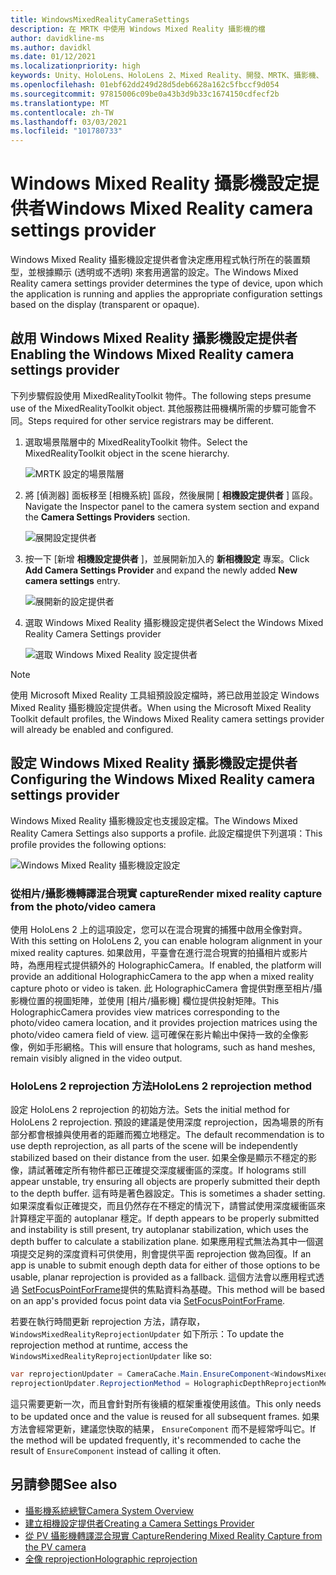 ```yaml
---
title: WindowsMixedRealityCameraSettings
description: 在 MRTK 中使用 Windows Mixed Reality 攝影機的檔
author: davidkline-ms
ms.author: davidkl
ms.date: 01/12/2021
ms.localizationpriority: high
keywords: Unity、HoloLens、HoloLens 2、Mixed Reality、開發、MRTK、攝影機、
ms.openlocfilehash: 01ebf62dd249d28d5deb6628a162c5fbccf9d054
ms.sourcegitcommit: 97815006c09be0a43b3d9b33c1674150cdfecf2b
ms.translationtype: MT
ms.contentlocale: zh-TW
ms.lasthandoff: 03/03/2021
ms.locfileid: "101780733"
---
```

# <a name="windows-mixed-reality-camera-settings-provider"></a><span data-ttu-id="72070-104">Windows Mixed Reality 攝影機設定提供者</span><span class="sxs-lookup"><span data-stu-id="72070-104">Windows Mixed Reality camera settings provider</span></span>

<span data-ttu-id="72070-105">Windows Mixed Reality 攝影機設定提供者會決定應用程式執行所在的裝置類型，並根據顯示 (透明或不透明) 來套用適當的設定。</span><span class="sxs-lookup"><span data-stu-id="72070-105">The Windows Mixed Reality camera settings provider determines the type of device, upon which the application is running and applies the appropriate configuration settings based on the display (transparent or opaque).</span></span>

## <a name="enabling-the-windows-mixed-reality-camera-settings-provider"></a><span data-ttu-id="72070-106">啟用 Windows Mixed Reality 攝影機設定提供者</span><span class="sxs-lookup"><span data-stu-id="72070-106">Enabling the Windows Mixed Reality camera settings provider</span></span>

<span data-ttu-id="72070-107">下列步驟假設使用 MixedRealityToolkit 物件。</span><span class="sxs-lookup"><span data-stu-id="72070-107">The following steps presume use of the MixedRealityToolkit object.</span></span> <span data-ttu-id="72070-108">其他服務註冊機構所需的步驟可能會不同。</span><span class="sxs-lookup"><span data-stu-id="72070-108">Steps required for other service registrars may be different.</span></span>

1. <span data-ttu-id="72070-109">選取場景階層中的 MixedRealityToolkit 物件。</span><span class="sxs-lookup"><span data-stu-id="72070-109">Select the MixedRealityToolkit object in the scene hierarchy.</span></span>

    ![MRTK 設定的場景階層](../Images/MRTK_ConfiguredHierarchy.png)

2. <span data-ttu-id="72070-111">將 [偵測器] 面板移至 [相機系統] 區段，然後展開 [ **相機設定提供者** ] 區段。</span><span class="sxs-lookup"><span data-stu-id="72070-111">Navigate the Inspector panel to the camera system section and expand the **Camera Settings Providers** section.</span></span>

    ![展開設定提供者](../Images/CameraSystem/ExpandProviders.png)

3. <span data-ttu-id="72070-113">按一下 [新增 **相機設定提供者** ]，並展開新加入的 **新相機設定** 專案。</span><span class="sxs-lookup"><span data-stu-id="72070-113">Click **Add Camera Settings Provider** and expand the newly added **New camera settings** entry.</span></span>

    ![展開新的設定提供者](../Images/CameraSystem/ExpandNewProvider.png)

4. <span data-ttu-id="72070-115">選取 Windows Mixed Reality 攝影機設定提供者</span><span class="sxs-lookup"><span data-stu-id="72070-115">Select the Windows Mixed Reality Camera Settings provider</span></span>

    ![選取 Windows Mixed Reality 設定提供者](../Images/CameraSystem/SelectWindowsMixedRealitySettings.png)

> [!NOTE]
> <span data-ttu-id="72070-117">使用 Microsoft Mixed Reality 工具組預設設定檔時，將已啟用並設定 Windows Mixed Reality 攝影機設定提供者。</span><span class="sxs-lookup"><span data-stu-id="72070-117">When using the Microsoft Mixed Reality Toolkit default profiles, the Windows Mixed Reality camera settings provider will already be enabled and configured.</span></span>

## <a name="configuring-the-windows-mixed-reality-camera-settings-provider"></a><span data-ttu-id="72070-118">設定 Windows Mixed Reality 攝影機設定提供者</span><span class="sxs-lookup"><span data-stu-id="72070-118">Configuring the Windows Mixed Reality camera settings provider</span></span>

<span data-ttu-id="72070-119">Windows Mixed Reality 攝影機設定也支援設定檔。</span><span class="sxs-lookup"><span data-stu-id="72070-119">The Windows Mixed Reality Camera Settings also supports a profile.</span></span> <span data-ttu-id="72070-120">此設定檔提供下列選項：</span><span class="sxs-lookup"><span data-stu-id="72070-120">This profile provides the following options:</span></span>

![Windows Mixed Reality 攝影機設定設定](../Images/CameraSystem/WMRCameraSettingsProfile.png)

### <a name="render-mixed-reality-capture-from-the-photovideo-camera"></a><span data-ttu-id="72070-122">從相片/攝影機轉譯混合現實 capture</span><span class="sxs-lookup"><span data-stu-id="72070-122">Render mixed reality capture from the photo/video camera</span></span>

<span data-ttu-id="72070-123">使用 HoloLens 2 上的這項設定，您可以在混合現實的捕獲中啟用全像對齊。</span><span class="sxs-lookup"><span data-stu-id="72070-123">With this setting on HoloLens 2, you can enable hologram alignment in your mixed reality captures.</span></span> <span data-ttu-id="72070-124">如果啟用，平臺會在進行混合現實的拍攝相片或影片時，為應用程式提供額外的 HolographicCamera。</span><span class="sxs-lookup"><span data-stu-id="72070-124">If enabled, the platform will provide an additional HolographicCamera to the app when a mixed reality capture photo or video is taken.</span></span> <span data-ttu-id="72070-125">此 HolographicCamera 會提供對應至相片/攝影機位置的視圖矩陣，並使用 [相片/攝影機] 欄位提供投射矩陣。</span><span class="sxs-lookup"><span data-stu-id="72070-125">This HolographicCamera provides view matrices corresponding to the photo/video camera location, and it provides projection matrices using the photo/video camera field of view.</span></span> <span data-ttu-id="72070-126">這可確保在影片輸出中保持一致的全像影像，例如手形網格。</span><span class="sxs-lookup"><span data-stu-id="72070-126">This will ensure that holograms, such as hand meshes, remain visibly aligned in the video output.</span></span>

### <a name="hololens-2-reprojection-method"></a><span data-ttu-id="72070-127">HoloLens 2 reprojection 方法</span><span class="sxs-lookup"><span data-stu-id="72070-127">HoloLens 2 reprojection method</span></span>

<span data-ttu-id="72070-128">設定 HoloLens 2 reprojection 的初始方法。</span><span class="sxs-lookup"><span data-stu-id="72070-128">Sets the initial method for HoloLens 2 reprojection.</span></span> <span data-ttu-id="72070-129">預設的建議是使用深度 reprojection，因為場景的所有部分都會根據與使用者的距離而獨立地穩定。</span><span class="sxs-lookup"><span data-stu-id="72070-129">The default recommendation is to use depth reprojection, as all parts of the scene will be independently stabilized based on their distance from the user.</span></span> <span data-ttu-id="72070-130">如果全像是顯示不穩定的影像，請試著確定所有物件都已正確提交深度緩衝區的深度。</span><span class="sxs-lookup"><span data-stu-id="72070-130">If holograms still appear unstable, try ensuring all objects are properly submitted their depth to the depth buffer.</span></span> <span data-ttu-id="72070-131">這有時是著色器設定。</span><span class="sxs-lookup"><span data-stu-id="72070-131">This is sometimes a shader setting.</span></span> <span data-ttu-id="72070-132">如果深度看似正確提交，而且仍然存在不穩定的情況下，請嘗試使用深度緩衝區來計算穩定平面的 autoplanar 穩定。</span><span class="sxs-lookup"><span data-stu-id="72070-132">If depth appears to be properly submitted and instability is still present, try autoplanar stabilization, which uses the depth buffer to calculate a stabilization plane.</span></span> <span data-ttu-id="72070-133">如果應用程式無法為其中一個選項提交足夠的深度資料可供使用，則會提供平面 reprojection 做為回復。</span><span class="sxs-lookup"><span data-stu-id="72070-133">If an app is unable to submit enough depth data for either of those options to be usable, planar reprojection is provided as a fallback.</span></span> <span data-ttu-id="72070-134">這個方法會以應用程式透過 [SetFocusPointForFrame](https://docs.unity3d.com/ScriptReference/XR.WSA.HolographicSettings.SetFocusPointForFrame.html)提供的焦點資料為基礎。</span><span class="sxs-lookup"><span data-stu-id="72070-134">This method will be based on an app's provided focus point data via [SetFocusPointForFrame](https://docs.unity3d.com/ScriptReference/XR.WSA.HolographicSettings.SetFocusPointForFrame.html).</span></span>

<span data-ttu-id="72070-135">若要在執行時間更新 reprojection 方法，請存取， `WindowsMixedRealityReprojectionUpdater` 如下所示：</span><span class="sxs-lookup"><span data-stu-id="72070-135">To update the reprojection method at runtime, access the `WindowsMixedRealityReprojectionUpdater` like so:</span></span>

```c#
var reprojectionUpdater = CameraCache.Main.EnsureComponent<WindowsMixedRealityReprojectionUpdater>();
reprojectionUpdater.ReprojectionMethod = HolographicDepthReprojectionMethod.AutoPlanar;
```

<span data-ttu-id="72070-136">這只需要更新一次，而且會針對所有後續的框架重複使用該值。</span><span class="sxs-lookup"><span data-stu-id="72070-136">This only needs to be updated once and the value is reused for all subsequent frames.</span></span> <span data-ttu-id="72070-137">如果方法會經常更新，建議您快取的結果， `EnsureComponent` 而不是經常呼叫它。</span><span class="sxs-lookup"><span data-stu-id="72070-137">If the method will be updated frequently, it's recommended to cache the result of `EnsureComponent` instead of calling it often.</span></span>

## <a name="see-also"></a><span data-ttu-id="72070-138">另請參閱</span><span class="sxs-lookup"><span data-stu-id="72070-138">See also</span></span>

- [<span data-ttu-id="72070-139">攝影機系統總覽</span><span class="sxs-lookup"><span data-stu-id="72070-139">Camera System Overview</span></span>](CameraSystemOverview.md)
- [<span data-ttu-id="72070-140">建立相機設定提供者</span><span class="sxs-lookup"><span data-stu-id="72070-140">Creating a Camera Settings Provider</span></span>](CreateSettingsProvider.md)
- [<span data-ttu-id="72070-141">從 PV 攝影機轉譯混合現實 Capture</span><span class="sxs-lookup"><span data-stu-id="72070-141">Rendering Mixed Reality Capture from the PV camera</span></span>](https://docs.microsoft.com/windows/mixed-reality/mixed-reality-capture-for-developers#render-from-the-pv-camera-opt-in)
- [<span data-ttu-id="72070-142">全像 reprojection</span><span class="sxs-lookup"><span data-stu-id="72070-142">Holographic reprojection</span></span>](https://docs.microsoft.com/windows/mixed-reality/hologram-stability#reprojection)
